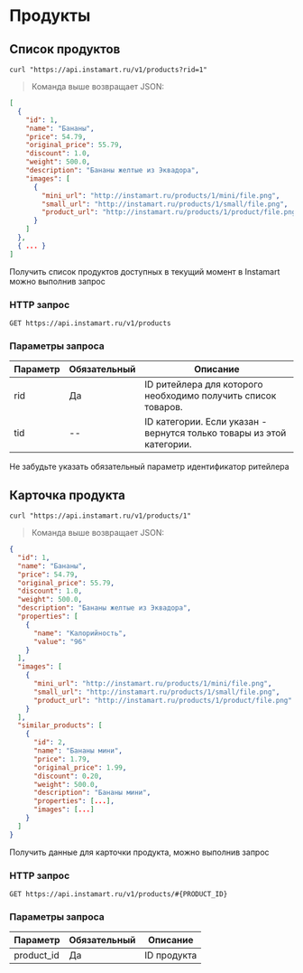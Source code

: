# Продукты

## Список продуктов

```shell
curl "https://api.instamart.ru/v1/products?rid=1" 
```

> Команда выше возвращает JSON:

```json
[
  {
    "id": 1,
    "name": "Бананы",
    "price": 54.79,
    "original_price": 55.79,
    "discount": 1.0,
    "weight": 500.0,
    "description": "Бананы желтые из Эквадора",
    "images": [
      {
        "mini_url": "http://instamart.ru/products/1/mini/file.png",
        "small_url": "http://instamart.ru/products/1/small/file.png",
        "product_url": "http://instamart.ru/products/1/product/file.png"
      }
    ]
  },
  { ... }
]
```

Получить список продуктов доступных в текущий момент в Instamart можно выполнив запрос

### HTTP запрос

`GET https://api.instamart.ru/v1/products`

### Параметры запроса

Параметр | Обязательный | Описание
--------- | ------- | -----------
rid | Да | ID ритейлера для которого необходимо получить список товаров.
tid | -- | ID категории. Если указан - вернутся только товары из этой категории.  

<aside class="notice">
Не забудьте указать обязательный параметр идентификатор ритейлера
</aside>


## Карточка продукта

```shell
curl "https://api.instamart.ru/v1/products/1"
```

> Команда выше возвращает JSON:

```json
{
  "id": 1,
  "name": "Бананы",
  "price": 54.79,
  "original_price": 55.79,
  "discount": 1.0,
  "weight": 500.0,
  "description": "Бананы желтые из Эквадора",
  "properties": [
    {
      "name": "Калорийность",
      "value": "96"
    }
  ],
  "images": [
    {
      "mini_url": "http://instamart.ru/products/1/mini/file.png",
      "small_url": "http://instamart.ru/products/1/small/file.png",
      "product_url": "http://instamart.ru/products/1/product/file.png"
    }
  ],
  "similar_products": [
    {
      "id": 2,
      "name": "Бананы мини",
      "price": 1.79,
      "original_price": 1.99,
      "discount": 0.20,
      "weight": 500.0,
      "description": "Бананы мини",
      "properties": [...],
      "images": [...]
    }
  ]
}
```

Получить данные для карточки продукта, можно выполнив запрос

### HTTP запрос

`GET https://api.instamart.ru/v1/products/#{PRODUCT_ID}`

### Параметры запроса

Параметр | Обязательный | Описание
--------- | ------- | -----------
product_id | Да | ID продукта

